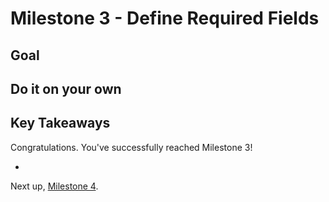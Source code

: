 # Milestone 3 - Define Required Fields

## Goal

## <Milestone Content>

## Do it on your own

## Key Takeaways

Congratulations. You've successfully reached Milestone 3!

*

Next up, [Milestone 4](README-Milestone4.md).